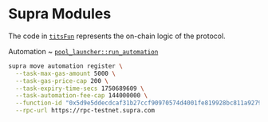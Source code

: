 # Supra Modules

The code in [`titsFun`](./titsFun) represents the on-chain logic of the protocol.

Automation ~ [`pool_launcher::run_automation`](./titsFun/sources/automations/pool_launcher.move#L9)

```sh
supra move automation register \
  --task-max-gas-amount 5000 \
  --task-gas-price-cap 200 \
  --task-expiry-time-secs 1750689609 \
  --task-automation-fee-cap 144000000 \
  --function-id "0x5d9e5ddecdcaf31b27ccf90970574d4001fe819928bc811a9279347fc769ffb8::pool_launcher::run_automation" \
  --rpc-url https://rpc-testnet.supra.com
```